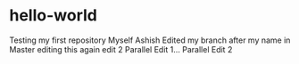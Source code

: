 # hello-world
Testing my first repository
Myself Ashish
Edited my branch after my name in Master
editing this again edit 2
Parallel Edit 1...
Parallel Edit 2

